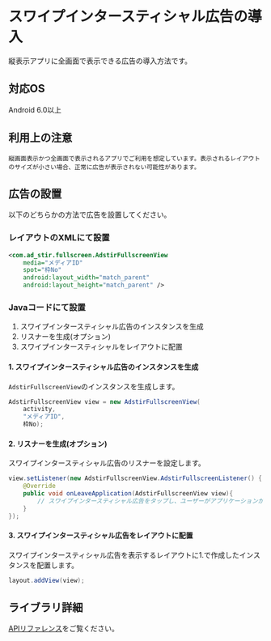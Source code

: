 # スワイプインタースティシャル広告の導入

縦表示アプリに全画面で表示できる広告の導入方法です。

## 対応OS

Android 6.0以上

## 利用上の注意

`縦画面表示かつ全画面で表示されるアプリでご利用を想定しています。表示されるレイアウトのサイズが小さい場合、正常に広告が表示されない可能性があります。`

## 広告の設置

以下のどちらかの方法で広告を設置してください。

### レイアウトのXMLにて設置

```xml
<com.ad_stir.fullscreen.AdstirFullscreenView
    media="メディアID"
    spot="枠No"
    android:layout_width="match_parent"
    android:layout_height="match_parent" />
```

### Javaコードにて設置

1. スワイプインタースティシャル広告のインスタンスを生成
1. リスナーを生成(オプション)
1. スワイプインタースティシャルをレイアウトに配置

#### 1. スワイプインタースティシャル広告のインスタンスを生成

`AdstirFullscreenView`のインスタンスを生成します。

```java
AdstirFullscreenView view = new AdstirFullscreenView(
    activity,
    "メディアID",
    枠No);
```

#### 2. リスナーを生成(オプション)

スワイプインタースティシャル広告のリスナーを設定します。

```java
view.setListener(new AdstirFullscreenView.AdstirFullscreenListener() {
    @Override
    public void onLeaveApplication(AdstirFullscreenView view){
        // スワイプインタースティシャル広告をタップし、ユーザーがアプリケーションから離れた時に呼ばれます。
    }
});
```

#### 3. スワイプインタースティシャル広告をレイアウトに配置

スワイプインタースティシャル広告を表示するレイアウトに1.で作成したインスタンスを配置します。

```java
layout.addView(view);
```

## ライブラリ詳細

[APIリファレンス](../api/index.md#スワイプインタースティシャル広告)をご覧ください。
